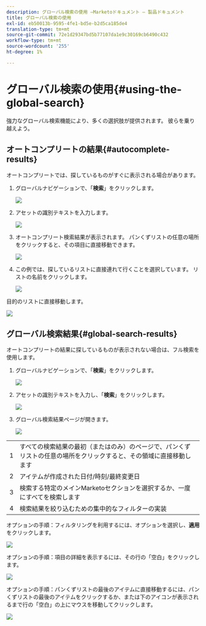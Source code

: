```yaml
---
description: グローバル検索の使用 —Marketoドキュメント — 製品ドキュメント
title: グローバル検索の使用
exl-id: eb50013b-9595-4fe1-bd5e-b2d5ca185de4
translation-type: tm+mt
source-git-commit: 72e1d29347bd5b77107da1e9c30169cb6490c432
workflow-type: tm+mt
source-wordcount: '255'
ht-degree: 1%

---
```


# グローバル検索の使用{#using-the-global-search}

強力なグローバル検索機能により、多くの選択肢が提供されます。 彼らを乗り越えよう。

## オートコンプリートの結果{#autocomplete-results}

オートコンプリートでは、探しているものがすぐに表示される場合があります。

1. グローバルナビゲーションで、「**検索**」をクリックします。

   ![](assets/using-the-global-search-1.png)

1. アセットの識別テキストを入力します。

   ![](assets/using-the-global-search-2.png)

1. オートコンプリート検索結果が表示されます。 パンくずリストの任意の場所をクリックすると、その項目に直接移動できます。

   ![](assets/using-the-global-search-3.png)

1. この例では、探しているリストに直接連れて行くことを選択しています。 リストの名前をクリックします。

   ![](assets/using-the-global-search-4.png)

目的のリストに直接移動します。

![](assets/using-the-global-search-5.png)

## グローバル検索結果{#global-search-results}

オートコンプリートの結果に探しているものが表示されない場合は、フル検索を使用します。

1. グローバルナビゲーションで、「**検索**」をクリックします。

   ![](assets/using-the-global-search-6.png)

1. アセットの識別テキストを入力し、「**検索**」をクリックします。

   ![](assets/using-the-global-search-7.png)

1. グローバル検索結果ページが開きます。

   ![](assets/using-the-global-search-8.png)

<table> 
 <tbody>
  <tr>
   <td>1</td> 
   <td>すべての検索結果の最初（またはのみ）のページで、パンくずリストの任意の場所をクリックすると、その領域に直接移動します</td> 
  </tr>
  <tr>
   <td>2</td> 
   <td>アイテムが作成された日付/時刻/最終変更日</td> 
  </tr>
  <tr>
   <td>3</td> 
   <td>検索する特定のメインMarketoセクションを選択するか、一度にすべてを検索します</td> 
  </tr>
  <tr>
   <td>4</td> 
   <td>検索結果を絞り込むための集中的なフィルターの実装</td> 
  </tr>
 </tbody>
</table>

オプションの手順：フィルタリングを利用するには、オプションを選択し、**適用**&#x200B;をクリックします。

![](assets/using-the-global-search-9.png)

オプションの手順：項目の詳細を表示するには、その行の「空白」をクリックします。

![](assets/using-the-global-search-10.png)

オプションの手順：パンくずリストの最後のアイテムに直接移動するには、パンくずリストの最後のアイテムをクリックするか、または下のアイコンが表示されるまで行の「空白」の上にマウスを移動してクリックします。

![](assets/using-the-global-search-11.png)
